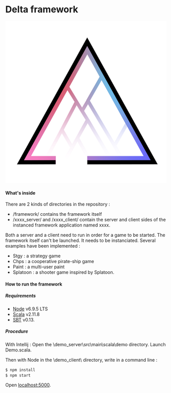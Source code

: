 # Delta framework

![](delta_logo.png)

#### What's inside
There are 2 kinds of directories in the repository : 
- /framework/ contains the framework itself 
- /xxxx_server/  and /xxxx_client/ contain the server and client sides of the instanced framework application named xxxx.

Both a server and a client need to run in order for a game to be started. The framework itself can't be launched.
It needs to be instanciated. Several examples have been implemented :
- Stgy    : a strategy game
- Chps    : a cooperative pirate-ship game
- Paint   : a multi-user paint
- Splatoon : a shooter game inspired by Splatoon.

#### How to run the framework 

##### Requirements
- [Node] v6.9.5 LTS
- [Scala] v2.11.8
- [SBT] v0.13.

##### Procedure

With Intellij :
Open the \demo_server\src\main\scala\demo directory. Launch Demo.scala.

Then with Node in the \demo_client\ directory, write in a command line :
```sh
$ npm install
$ npm start
```

Open [localhost:5000].

   [SBT]:<http://www.scala-sbt.org/download.html>
   [Node]:<https://nodejs.org/en/>
   [Scala]:<https://www.scala-lang.org/download/2.11.8.html>
   [localhost:5000]: <http://localhost:5000>
  